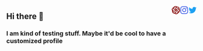 <a href="https://twitter.com/kyam888" target="blank"><img align="right" src="icons/twitter.svg" alt="twitter" width="22px" /></a>
<a href="https://instagram.com/kyam888" target="blank"><img align="right" src="icons/instagram.svg" alt="instagram" width="22px" /></a>
<a href="https://www.codewars.com/users/maykcaldas" target="blank"><img align="right" src="icons/codewars.svg" alt="codewars" width="22px" /></a>

## Hi there 👋

### I am kind of testing stuff. Maybe it'd be cool to have a customized profile

<!-- [![Top Langs](https://github-readme-stats.vercel.app/api/top-langs/?username=maykcaldas&layout=compact)](https://github.com/anuraghazra/github-readme-stats) -->

<!--
**maykcaldas/maykcaldas** is a ✨ _special_ ✨ repository because its `README.md` (this file) appears on your GitHub profile.

Here are some ideas to get you started:

- 🔭 I’m currently working on ...
- 🌱 I’m currently learning ...
- 👯 I’m looking to collaborate on ...
- 🤔 I’m looking for help with ...
- 💬 Ask me about ...
- 📫 How to reach me: ...
- 😄 Pronouns: ...
- ⚡ Fun fact: ...
-->
